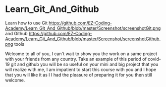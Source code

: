 # Learn_Git_And_Github
Learn how to use Git https://github.com/EZ-Coding-Academy/Learn_Git_And_Github/blob/master/Screenshot/screenshotGit.png and Github https://github.com/EZ-Coding-Academy/Learn_Git_And_Github/blob/master/Screenshot/screenshotGithub.png tools

Welcome to all of you, I can't wait to show you the work on a same project with your friends from any country.
Take an example of this period of covid-19 git and github you will be so useful on your mini and big project that you will realize with me,
I am impatient to start this course with you and I hope that you will like it as I I had the pleasure of preparing it for you then still welcome.
